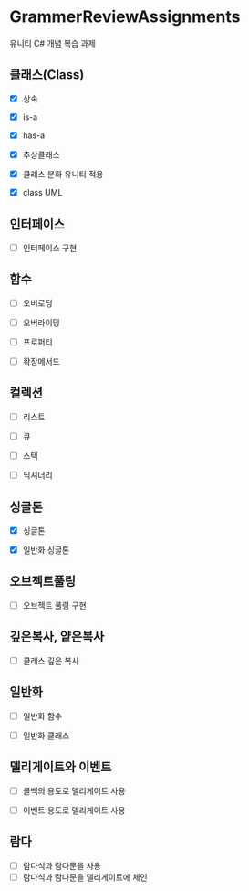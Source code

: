 # GrammerReviewAssignments
유니티 C# 개념 복습 과제

## 클래스(Class)

- [x]  상속
- [x]  is-a
- [x]  has-a
- [x]  추상클래스
- [x]  클래스 분화 유니티 적용
- [x]  class UML
    

## 인터페이스

- [ ]  인터페이스 구현
    

## 함수

- [ ]  오버로딩
- [ ]  오버라이딩
- [ ]  프로퍼티
- [ ]  확장메서드
    

## 컬렉션

- [ ]  리스트
- [ ]  큐
- [ ]  스택
- [ ]  딕셔너리
    

## 싱글톤

- [x]  싱글톤
- [x]  일반화 싱글톤


## 오브젝트풀링

- [ ]  오브젝트 풀링 구현
    

## 깊은복사, 얕은복사

- [ ]  클래스 깊은 복사
    

## 일반화

- [ ]  일반화 함수
- [ ]  일반화 클래스
    

## 델리게이트와 이벤트

- [ ]  콜백의 용도로 델리게이트 사용
- [ ]  이벤트 용도로 델리게이트 사용
    

## 람다

- [ ]  람다식과 람다문을 사용
- [ ]  람다식과 람다문을 델리게이트에 체인
